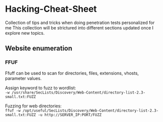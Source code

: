 # Hacking-Cheat-Sheet
Collection of tips and tricks when doing penetration tests personalized for me
This collection will be strictured into different sections updated once I explore new topics.

## Website enumeration

### FFUF

Ffuff can be used to scan for directories, files, extensions, vhosts, parameter values. 

Assign keyword to fuzz to wordlist:<br>
`-w /usr/share/SecLists/Discovery/Web-Content/directory-list-2.3-small.txt:FUZZ`

Fuzzing for web directories:<br>
`ffuf -w /opt/useful/SecLists/Discovery/Web-Content/directory-list-2.3-small.txt:FUZZ -u http://SERVER_IP:PORT/FUZZ`






